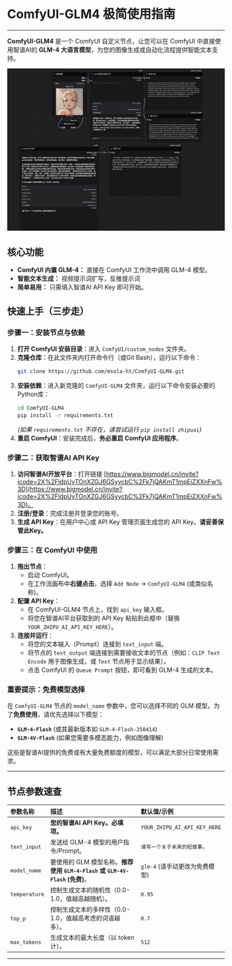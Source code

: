 # ComfyUI-GLM4 极简使用指南

------

**ComfyUI-GLM4** 是一个 ComfyUI 自定义节点，让您可以在 ComfyUI 中直接使用智谱AI的 **GLM-4 大语言模型**，为您的图像生成或自动化流程提供智能文本支持。

![ComfyUI-GLM4](/image/PixPin_2025-06-19_18-32-38.png)

## 核心功能

*   **ComfyUI 内置 GLM-4：** 直接在 ComfyUI 工作流中调用 GLM-4 模型。
*   **智能文本生成：** 视频提示词扩写，反推提示词
*   **简单易用：** 只需填入智谱AI API Key 即可开始。

## 快速上手（三步走）

### 步骤一：安装节点与依赖

1.  **打开 ComfyUI 安装目录**：进入 `ComfyUI/custom_nodes` 文件夹。
2.  **克隆仓库**：在此文件夹内打开命令行（或Git Bash），运行以下命令：
    ```bash
    git clone https://github.com/msola-ht/ComfyUI-GLM4.git
    ```
3.  **安装依赖**：进入新克隆的 `ComfyUI-GLM4` 文件夹，运行以下命令安装必要的Python库：
    ```bash
    cd ComfyUI-GLM4
    pip install -r requirements.txt
    ```
    *(如果 `requirements.txt` 不存在，请尝试运行 `pip install zhipuai`)*
4.  **重启 ComfyUI**：安装完成后，**务必重启 ComfyUI 应用程序**。

### 步骤二：获取智谱AI API Key

1.  **访问智谱AI开放平台**：打开链接 [https://www.bigmodel.cn/invite?icode=2X%2FldpUyTOnXZGJ6GSyycbC%2Fk7jQAKmT1mpEiZXXnFw%3D](https://www.bigmodel.cn/invite?icode=2X%2FldpUyTOnXZGJ6GSyycbC%2Fk7jQAKmT1mpEiZXXnFw%3D)。
2.  **注册/登录**：完成注册并登录您的账号。
3.  **生成 API Key**：在用户中心或 API Key 管理页面生成您的 API Key。**请妥善保管此Key。**

### 步骤三：在 ComfyUI 中使用

1.  **拖出节点**：
    *   启动 ComfyUI。
    *   在工作流画布中**右键点击**，选择 `Add Node` -> `ComfyUI-GLM4` (或类似名称)。
2.  **配置 API Key**：
    *   在 ComfyUI-GLM4 节点上，找到 `api_key` 输入框。
    *   将您在智谱AI平台获取到的 API Key 粘贴到此框中（替换 `YOUR_ZHIPU_AI_API_KEY_HERE`）。
3.  **连接并运行**：
    *   将您的文本输入（Prompt）连接到 `text_input` 端。
    *   将节点的 `text_output` 端连接到需要接收文本的节点（例如：`CLIP Text Encode` 用于图像生成，或 `Text` 节点用于显示结果）。
    *   点击 ComfyUI 的 `Queue Prompt` 按钮，即可看到 GLM-4 生成的文本。

### **重要提示：免费模型选择**

在 `ComfyUI-GLM4` 节点的 `model_name` 参数中，您可以选择不同的 GLM 模型。为了**免费使用**，请优先选择以下模型：

*   **`GLM-4-Flash`** (或其最新版本如 `GLM-4-Flash-250414`)
*   **`GLM-4V-Flash`** (如果您需要多模态能力，例如图像理解)

这些是智谱AI提供的免费或有大量免费额度的模型，可以满足大部分日常使用需求。

---

## 节点参数速查

| 参数名称      | 描述                                                         | 默认值/示例                    |
| :------------ | :----------------------------------------------------------- | :----------------------------- |
| `api_key`     | **您的智谱AI API Key。必填项。**                             | `YOUR_ZHIPU_AI_API_KEY_HERE`   |
| `text_input`  | 发送给 GLM-4 模型的用户指令/Prompt。                         | `请写一个关于未来的短故事。`   |
| `model_name`  | 要使用的 GLM 模型名称。**推荐使用 `GLM-4-Flash` 或 `GLM-4V-Flash` (免费)**。 | `glm-4` (请手动更改为免费模型) |
| `temperature` | 控制生成文本的随机性（0.0-1.0，值越高越随机）。              | `0.95`                         |
| `top_p`       | 控制生成文本的多样性（0.0-1.0，值越高考虑的词语越多）。      | `0.7`                          |
| `max_tokens`  | 生成文本的最大长度（以 token 计）。                          | `512`                          |

---

